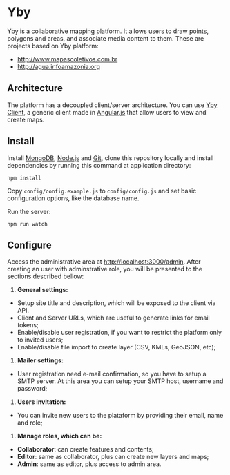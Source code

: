# Yby

Yby is a collaborative mapping platform. It allows users to draw points, polygons and areas, and associate media content to them. These are projects based on Yby platform:

* http://www.mapascoletivos.com.br
* http://agua.infoamazonia.org

## Architecture

The platform has a decoupled client/server architecture. You can use [Yby Client](https://github.com/oeco/yby-client), a generic client made in [Angular.js](http://angularjs.org) that allow users to view and create maps. 

## Install

Install [MongoDB](http://www.mongodb.org), [Node.js](http://nodejs.org) and [Git](https://help.github.com/articles/set-up-git), clone this repository locally and install dependencies by running this command at application directory:

    npm install

Copy `config/config.example.js` to `config/config.js` and set basic configuration options, like the database name.

Run the server:

    npm run watch

## Configure

Access the administrative area at [http://localhost:3000/admin](http://localhost:3000/admin). After creating an user with adminstrative role, you will be presented to the sections described bellow:

1. **General settings:** 
  - Setup site title and description, which will be exposed to the client via API. 
  - Client and Server URLs, which are useful to generate links for email tokens;
  - Enable/disable user registration, if you want to restrict the platform only to invited users;
  - Enable/disable file import to create layer (CSV, KMLs, GeoJSON, etc);
1. **Mailer settings:**
  - User registration need e-mail confirmation, so you have to setup a SMTP server. At this area you can setup your SMTP host, username and password;
1. **Users invitation:**
  - You can invite new users to the plataform by providing their email, name and role;
1. **Manage roles, which can be:**
  - **Collaborator**: can create features and contents;
  - **Editor**: same as collaborator, plus can create new layers and maps;
  - **Admin**: same as editor, plus access to admin area.
